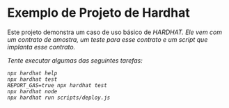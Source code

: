 # Exemplo de Projeto de Hardhat

Este projeto demonstra um caso de uso básico de <i>HARDHAT<i>. Ele vem com um contrato de amostra, um teste para esse contrato e um script que implanta esse contrato.

Tente executar algumas das seguintes tarefas:

```shell
npx hardhat help
npx hardhat test
REPORT_GAS=true npx hardhat test
npx hardhat node
npx hardhat run scripts/deploy.js
```
